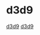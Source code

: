 # d3d9

[d3d9](https://github.com/crosire/reshade)
[d3d9](https://github.com/microsoft/ShaderConductor)
